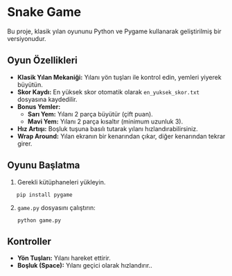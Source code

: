 # Snake Game

Bu proje, klasik yılan oyununu Python ve Pygame kullanarak geliştirilmiş bir versiyonudur.


## Oyun Özellikleri

- **Klasik Yılan Mekaniği:** Yılanı yön tuşları ile kontrol edin, yemleri yiyerek büyütün.
- **Skor Kaydı:** En yüksek skor otomatik olarak `en_yuksek_skor.txt` dosyasına kaydedilir.
- **Bonus Yemler:**
  - **Sarı Yem:** Yılanı 2 parça büyütür (çift puan).
  - **Mavi Yem:** Yılanı 2 parça kısaltır (minimum uzunluk 3).
- **Hız Artışı:** Boşluk tuşuna basılı tutarak yılanı hızlandırabilirsiniz.
- **Wrap Around:** Yılan ekranın bir kenarından çıkar, diğer kenarından tekrar girer.

## Oyunu Başlatma

1. Gerekli kütüphaneleri yükleyin.
```
   pip install pygame
   ```
2. `game.py` dosyasını çalıştırın:
   ```
   python game.py
   ```


## Kontroller

- **Yön Tuşları:** Yılanı hareket ettirir.
- **Boşluk (Space):** Yılanı geçici olarak hızlandırır..

